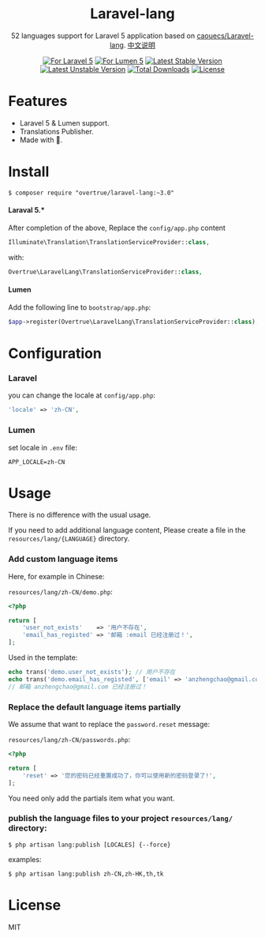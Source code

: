 <h1 align="center">Laravel-lang</h1>
<p align="center">52 languages support for Laravel 5 application based on <a href="https://github.com/caouecs/Laravel-lang">caouecs/Laravel-lang</a>. <a href="https://github.com/overtrue/laravel-lang/blob/master/README_CN.md">中文说明</a></p>
<p align="center"><a href="https://github.com/overtrue/laravel-lang"><img alt="For Laravel 5" src="https://img.shields.io/badge/laravel-5.*-green.svg" style="max-width:100%;"></a>
<a href="https://github.com/overtrue/laravel-lang"><img alt="For Lumen 5" src="https://img.shields.io/badge/lumen-5.*-green.svg" style="max-width:100%;"></a>
<a href="https://packagist.org/packages/overtrue/laravel-lang"><img alt="Latest Stable Version" src="https://img.shields.io/packagist/v/overtrue/laravel-lang.svg" style="max-width:100%;"></a>
<a href="https://packagist.org/packages/overtrue/laravel-lang"><img alt="Latest Unstable Version" src="https://img.shields.io/packagist/vpre/overtrue/laravel-lang.svg" style="max-width:100%;"></a>
<a href="https://packagist.org/packages/overtrue/laravel-lang"><img alt="Total Downloads" src="https://img.shields.io/packagist/dt/overtrue/laravel-lang.svg?maxAge=2592000" style="max-width:100%;"></a>
<a href="https://packagist.org/packages/overtrue/laravel-lang"><img alt="License" src="https://img.shields.io/packagist/l/overtrue/laravel-lang.svg?maxAge=2592000" style="max-width:100%;"></a></p>


# Features

- Laravel 5 & Lumen support.
- Translations Publisher.
- Made with 💖.

# Install

```shell
$ composer require "overtrue/laravel-lang:~3.0"
```

#### Laraval 5.*

After completion of the above, Replace the `config/app.php` content

```php
Illuminate\Translation\TranslationServiceProvider::class,
```
with:

```php
Overtrue\LaravelLang\TranslationServiceProvider::class,
```

#### Lumen

Add the following line to `bootstrap/app.php`:

```php
$app->register(Overtrue\LaravelLang\TranslationServiceProvider::class);
```

# Configuration

### Laravel
you can change the locale at `config/app.php`:

```php
'locale' => 'zh-CN',
```

### Lumen

set locale in `.env` file:

```
APP_LOCALE=zh-CN
```

# Usage

There is no difference with the usual usage.

If you need to add additional language content, Please create a file in the `resources/lang/{LANGUAGE}`  directory.

### Add custom language items

Here, for example in Chinese:

`resources/lang/zh-CN/demo.php`:

```php
<?php

return [
    'user_not_exists'    => '用户不存在',
    'email_has_registed' => '邮箱 :email 已经注册过！',
];
```
Used in the template:

```php
echo trans('demo.user_not_exists'); // 用户不存在
echo trans('demo.email_has_registed', ['email' => 'anzhengchao@gmail.com']);
// 邮箱 anzhengchao@gmail.com 已经注册过！
```

### Replace the default language items partially

We assume that want to replace the `password.reset` message:

`resources/lang/zh-CN/passwords.php`:

```php
<?php

return [
    'reset' => '您的密码已经重置成功了，你可以使用新的密码登录了!',
];
```

You need only add the partials item what you want.

### publish the language files to your project `resources/lang/` directory:

```shell
$ php artisan lang:publish [LOCALES] {--force}
```

examples:

```shell
$ php artisan lang:publish zh-CN,zh-HK,th,tk
```

# License

MIT

[badge_laravel]:      https://img.shields.io/badge/laravel-5.*-green.svg
[badge_lumen]:        https://img.shields.io/badge/lumen-5.*-green.svg
[badge_stable]:       https://img.shields.io/packagist/v/overtrue/laravel-lang.svg
[badge_unstable]:     https://img.shields.io/packagist/vpre/overtrue/laravel-lang.svg
[badge_downloads]:    https://img.shields.io/packagist/dt/overtrue/laravel-lang.svg?maxAge=2592000
[badge_license]:      https://img.shields.io/packagist/l/overtrue/laravel-lang.svg?maxAge=2592000

[link-github-repo]:   https://github.com/overtrue/laravel-lang
[link-packagist]:   https://packagist.org/packages/overtrue/laravel-lang
